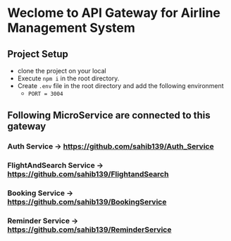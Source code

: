 # Weclome to API Gateway for Airline Management System

## Project Setup

- clone the project on your local 
- Execute `npm i` in the root directory.
- Create `.env` file in the root directory and add the following environment 
    - `PORT = 3004`

## Following MicroService are connected to this gateway

### Auth Service -> https://github.com/sahib139/Auth_Service
### FlightAndSearch Service -> https://github.com/sahib139/FlightandSearch
### Booking Service -> https://github.com/sahib139/BookingService
### Reminder Service -> https://github.com/sahib139/ReminderService
